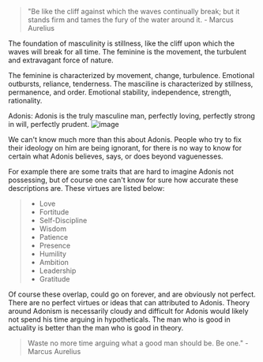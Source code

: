 > "Be like the cliff against which the waves continually break; but it stands firm and tames the fury of the water around it. - Marcus Aurelius

The foundation of masculinity is stillness, like the cliff upon which the waves will break for all time. The feminine is the movement, the turbulent and extravagant force of nature.

The feminine is characterized by movement, change, turbulence. Emotional outbursts, reliance, tenderness.
The masciline is characterized by stillness, permanence, and order. Emotional stability, independence, strength, rationality.

Adonis:
Adonis is the truly masculine man, perfectly loving, perfectly strong in will, perfectly prudent.
![image](https://github.com/philosopher49328/Letters/assets/150571599/edcafddd-f75e-46cf-85c5-34068b9a3238)

We can't know much more than this about Adonis. People who try to fix their ideology on him are being ignorant, for there is no way to know for certain what Adonis believes, says, or does beyond vaguenesses.

For example there are some traits that are hard to imagine Adonis not possessing, but of course one can't know for sure how accurate these descriptions are. These virtues are listed below:

> - Love
> - Fortitude
> - Self-Discipline
> - Wisdom
> - Patience
> - Presence
> - Humility
> - Ambition
> - Leadership
> - Gratitude

Of course these overlap, could go on forever, and are obviously not perfect. There are no perfect virtues or ideas that can attributed to Adonis. Theory around Adonism is necessarily cloudy and difficult for Adonis would likely not spend his time arguing in hypotheticals. The man who is good in actuality is better than the man who is good in theory.

>Waste no more time arguing what a good man should be. Be one." - Marcus Aurelius
